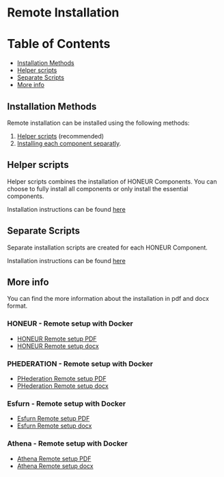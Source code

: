 # Remote Installation

Table of Contents
=================
  * [Installation Methods](#installation-methods)
  * [Helper scripts](#helper-scripts)
  * [Separate Scripts](#separate-scripts)
  * [More info](#more-info)
## Installation Methods
Remote installation can be installed using the following methods:
1. [Helper scripts](https://github.com/solventrix/Honeur-Setup/tree/develop/remote-installation/helper-scripts) (recommended)
2. [Installing each component separatly](https://github.com/solventrix/Honeur-Setup/tree/develop/remote-installation/separate-scripts).

## Helper scripts
Helper scripts combines the installation of HONEUR Components. You can choose to fully install all components or only install the essential components.

Installation instructions can be found [here](https://github.com/solventrix/Honeur-Setup/tree/develop/remote-installation/helper-scripts)

## Separate Scripts
Separate installation scripts are created for each HONEUR Component.

Installation instructions can be found [here](https://github.com/solventrix/Honeur-Setup/tree/develop/remote-installation/separate-scripts)

## More info

You can find the more information about the installation in pdf and docx format.

### HONEUR - Remote setup with Docker
- [HONEUR Remote setup PDF](https://github.com/solventrix/Honeur-Setup/raw/develop/remote-installation/HONEUR%20local%20installation%20instructions.pdf)
- [HONEUR Remote setup docx](https://github.com/solventrix/Honeur-Setup/raw/develop/remote-installation/HONEUR%20local%20installation%20instructions.docx)

### PHEDERATION - Remote setup with Docker
- [PHederation Remote setup PDF](https://github.com/solventrix/Honeur-Setup/raw/develop/remote-installation/PHederation%20local%20installation%20instructions.pdf)
- [PHederation Remote setup docx](https://github.com/solventrix/Honeur-Setup/raw/develop/remote-installation/PHederation%20local%20installation%20instructions.docx)

### Esfurn - Remote setup with Docker
- [Esfurn Remote setup PDF](https://github.com/solventrix/Honeur-Setup/raw/develop/remote-installation/Esfurn%20local%20installation%20instructions.pdf)
- [Esfurn Remote setup docx](https://github.com/solventrix/Honeur-Setup/raw/develop/remote-installation/Esfurn%20local%20installation%20instructions.docx)

### Athena - Remote setup with Docker
- [Athena Remote setup PDF](https://github.com/solventrix/Honeur-Setup/raw/develop/remote-installation/Athena%20local%20installation%20instructions.pdf)
- [Athena Remote setup docx](https://github.com/solventrix/Honeur-Setup/raw/develop/remote-installation/Athena%20local%20installation%20instructions.docx)